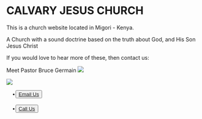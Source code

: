 <h1>CALVARY JESUS CHURCH</h1>

This is a church website located in Migori - Kenya.

A Church with a sound doctrine based  on the truth about God, and His Son Jesus Christ

If you would love to hear more of these, then contact us:

Meet Pastor Bruce Germain
<a href="https://lh3.googleusercontent.com/EzK9DXjvW8f22wmTi3u6m_vZehGZRzPc3UFzz_WEWCfc1kRlmVHhGk8LJdCm6fgJSReocvWHpHqy0bjvS5Koj4yh78TF5Q1jaWNdXyEx2-1VMJHyQm0_f54CngWBnkLMjjeCnXaR=w2400?source=screenshot.guru"> <img src="https://lh3.googleusercontent.com/EzK9DXjvW8f22wmTi3u6m_vZehGZRzPc3UFzz_WEWCfc1kRlmVHhGk8LJdCm6fgJSReocvWHpHqy0bjvS5Koj4yh78TF5Q1jaWNdXyEx2-1VMJHyQm0_f54CngWBnkLMjjeCnXaR=w552-h315-p-k" /> </a>

<a href="https://lh3.googleusercontent.com/SNxBrxS2fqw6EGlhp12nxnQyqiNFzcAy2PjxojelFaMWP2MuuG3mMD6LWFK7vZMK8RG8J-_iSm6cBC_1aIU3_uIvBCGe3TLUNMujxJKv1cct2U-4bvqfEumu4a5I1z5iYy2kxRid=w2400?source=screenshot.guru"> <img src="https://lh3.googleusercontent.com/SNxBrxS2fqw6EGlhp12nxnQyqiNFzcAy2PjxojelFaMWP2MuuG3mMD6LWFK7vZMK8RG8J-_iSm6cBC_1aIU3_uIvBCGe3TLUNMujxJKv1cct2U-4bvqfEumu4a5I1z5iYy2kxRid=w600-h315-p-k" /> </a>

<div class="nav-links">
            <ul>
                <button type="button>">
        <li><a href="mailto: Pst.bruce67@gmail.com">Email Us</a></li>
        </button><br><br>
        <button type="button">
        <li><a href="tel:+254722932843">Call Us</a></li>
        </button>
	</ul>
	</div>

